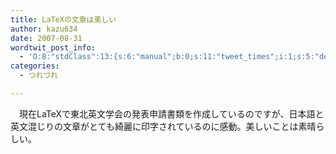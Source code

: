 ```yaml
---
title: LaTeXの文章は美しい
author: kazu634
date: 2007-08-31
wordtwit_post_info:
  - 'O:8:"stdClass":13:{s:6:"manual";b:0;s:11:"tweet_times";i:1;s:5:"delay";i:0;s:7:"enabled";i:1;s:10:"separation";s:2:"60";s:7:"version";s:3:"3.7";s:14:"tweet_template";b:0;s:6:"status";i:2;s:6:"result";a:0:{}s:13:"tweet_counter";i:2;s:13:"tweet_log_ids";a:1:{i:0;i:3203;}s:9:"hash_tags";a:0:{}s:8:"accounts";a:1:{i:0;s:7:"kazu634";}}'
categories:
  - つれづれ

---
```

<div class="section">
<p>
    　現在LaTeXで東北英文学会の発表申請書類を作成しているのですが、日本語と英文混じりの文章がとても綺麗に印字されているのに感動。美しいことは素晴らしい。
</p>
</div>
